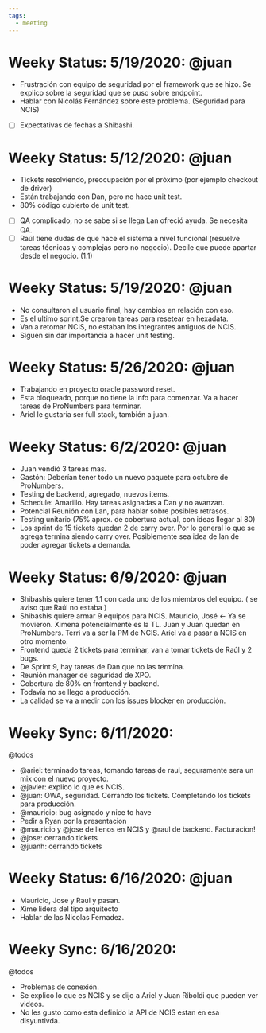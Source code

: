 ```yaml
---
tags:
  - meeting
---
```


# Weeky Status: 5/19/2020: @juan

- Frustración con equipo de seguridad por el framework que se hizo. Se explico sobre la seguridad que se puso sobre endpoint.
- Hablar con Nicolás Fernández sobre este problema. (Seguridad para NCIS)
- [ ] Expectativas de fechas a Shibashi.

# Weeky Status: 5/12/2020: @juan

- Tickets resolviendo, preocupación por el próximo (por ejemplo checkout de driver)
- Están trabajando con Dan, pero no hace unit test.
- 80% código cubierto de unit test.
- [ ] QA complicado, no se sabe si se llega Lan ofreció ayuda. Se necesita QA.
- [ ] Raúl tiene dudas de que hace el sistema a nivel funcional (resuelve tareas técnicas y complejas pero no negocio). Decile que puede apartar desde el negocio. (1.1)

# Weeky Status: 5/19/2020: @juan

- No consultaron al usuario final, hay cambios en relación con eso.
- Es el ultimo sprint.Se crearon tareas para resetear en hexadata.
- Van a retomar NCIS, no estaban los integrantes antiguos de NCIS.
- Siguen sin dar importancia a hacer unit testing.

# Weeky Status: 5/26/2020: @juan

- Trabajando en proyecto oracle password reset.
- Esta bloqueado, porque no tiene la info para comenzar. Va a hacer tareas de ProNumbers para terminar.
- Ariel le gustaria ser full stack, también a juan.

# Weeky Status: 6/2/2020: @juan

- Juan vendió 3 tareas mas. 
- Gastón: Deberían tener todo un nuevo paquete para octubre de ProNumbers.
- Testing de backend, agregado, nuevos items.
- Schedule: Amarillo. Hay tareas asignadas a Dan y no avanzan.
- Potencial Reunión con Lan, para hablar sobre posibles retrasos. 
- Testing unitario (75% aprox. de cobertura actual, con ideas llegar al 80)
- Los sprint de 15 tickets quedan 2 de carry over. Por lo general lo que se agrega termina siendo carry over. Posiblemente sea idea de lan de poder agregar tickets a demanda. 

# Weeky Status: 6/9/2020: @juan

- Shibashis quiere tener 1.1 con cada uno de los miembros del equipo. ( se aviso que Raúl no estaba )
- Shibashis quiere armar 9 equipos para NCIS. Mauricio, José <- Ya se movieron. Ximena potencialmente es la TL. Juan y Juan quedan en ProNumbers. Terri va a ser la PM de NCIS. Ariel va a pasar a NCIS en otro momento.
- Frontend queda 2 tickets para terminar, van a tomar tickets de Raúl y 2 bugs.
- De Sprint 9, hay tareas de Dan que no las termina.
- Reunión manager de seguridad de XPO.
- Cobertura de 80% en frontend y backend.
- Todavía no se llego a producción.
- La calidad se va a medir con los issues blocker en producción.

# Weeky Sync: 6/11/2020: 
@todos

- @ariel: terminado tareas, tomando tareas de raul, seguramente sera un mix con el nuevo proyecto.
- @javier: explico lo que es NCIS.
- @juan: OWA, seguridad. Cerrando los tickets. Completando los tickets para producción.
- @mauricio: bug asignado y nice to have
- Pedir a Ryan por la presentacion
- @mauricio y @jose de llenos en NCIS y @raul de backend. Facturacion!
- @jose: cerrando tickets
- @juanh: cerrando tickets

# Weeky Status: 6/16/2020: @juan

- Mauricio, Jose y Raul y pasan.
- Xime lidera del tipo arquitecto
- Hablar de las Nicolas Fernadez.
  
# Weeky Sync: 6/16/2020: 
@todos

- Problemas de conexión.
- Se explico lo que es NCIS y se dijo a Ariel y Juan Riboldi que pueden ver videos.
- No les gusto como esta definido la API de NCIS estan en esa disyuntivda.
